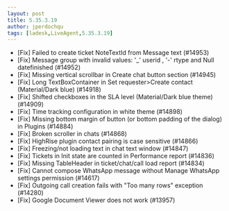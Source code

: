 ```yaml
---
layout: post
title: 5.35.3.19
author: jperdochqu
tags: [ladesk,LiveAgent,5.35.3.19]
---
```


- [Fix] Failed to create ticket NoteTextId from Message text (#14953)
- [Fix] Message group with invalid values: '_' userid , '-' rtype and Null datefinished (#14952)
- [Fix] Missing vertical scrollbar in Create chat button section (#14945)
- [Fix] Long TextBoxContainer in Set requester>Create contact (Material/Dark blue) (#14918)
- [Fix] Shifted checkboxes in the SLA level (Material/Dark blue theme) (#14909)
- [Fix] Time tracking configuration in white theme (#14898)
- [Fix] Missing bottom margin of button (or bottom padding of the dialog) in Plugins (#14884)
- [Fix] Broken scroller in chats (#14868)
- [Fix] HighRise plugin contact pairing is case sensitive (#14866)
- [Fix] Freezing/not loading text in chat text window (#14847)
- [Fix] Tickets in Init state are counted in Performance report (#14836)
- [Fix] Missing TableHeader in ticket/chat/call load report (#14834)
- [Fix] Cannot compose WhatsApp message without Manage WhatsApp settings permission (#14617)
- [Fix] Outgoing call creation fails with "Too many rows" exception (#14280)
- [Fix] Google Document Viewer does not work (#13957)
